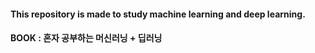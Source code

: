 #### This repository is made to study machine learning and deep learning.
#### BOOK : 혼자 공부하는 머신러닝 + 딥러닝
